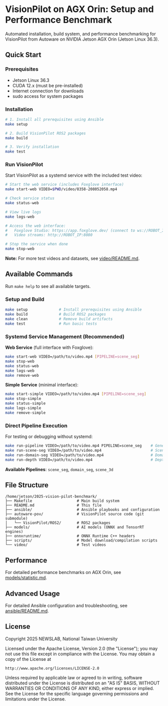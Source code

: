 # VisionPilot on AGX Orin: Setup and Performance Benchmark

Automated installation, build system, and performance benchmarking for VisionPilot from Autoware on NVIDIA Jetson AGX Orin (Jetson Linux 36.3).

## Quick Start

### Prerequisites

- Jetson Linux 36.3
- CUDA 12.x (must be pre-installed)
- Internet connection for downloads
- sudo access for system packages

### Installation

```bash
# 1. Install all prerequisites using Ansible
make setup

# 2. Build VisionPilot ROS2 packages
make build

# 3. Verify installation
make test
```

### Run VisionPilot

Start VisionPilot as a systemd service with the included test video:

```bash
# Start the web service (includes Foxglove interface)
make start-web VIDEO=$PWD/video/8358-208052058.mp4

# Check service status
make status-web

# View live logs
make logs-web

# Access the web interface:
#   Foxglove Studio: https://app.foxglove.dev/ (connect to ws://ROBOT_IP:8765)
#   Video streams: http://ROBOT_IP:8080

# Stop the service when done
make stop-web
```

**Note:** For more test videos and datasets, see [video/README.md](video/README.md).

## Available Commands

Run `make help` to see all available targets.

### Setup and Build
```bash
make setup              # Install prerequisites using Ansible
make build              # Build ROS2 packages
make clean              # Remove build artifacts
make test               # Run basic tests
```

### Systemd Service Management (Recommended)

**Web Service** (full interface with Foxglove):
```bash
make start-web VIDEO=/path/to/video.mp4 [PIPELINE=scene_seg]
make stop-web
make status-web
make logs-web
make remove-web
```

**Simple Service** (minimal interface):
```bash
make start-simple VIDEO=/path/to/video.mp4 [PIPELINE=scene_seg]
make stop-simple
make status-simple
make logs-simple
make remove-simple
```

### Direct Pipeline Execution

For testing or debugging without systemd:
```bash
make run-pipeline VIDEO=/path/to/video.mp4 PIPELINE=scene_seg    # Generic
make run-scene-seg VIDEO=/path/to/video.mp4                      # Scene segmentation
make run-domain-seg VIDEO=/path/to/video.mp4                     # Domain segmentation
make run-depth VIDEO=/path/to/video.mp4                          # Depth estimation
```

**Available Pipelines**: `scene_seg`, `domain_seg`, `scene_3d`

## File Structure

```
/home/jetson/2025-vision-pilot-benchmark/
├── Makefile                    # Main build system
├── README.md                   # This file
├── ansible/                    # Ansible playbooks and configuration
├── autoware-pov/               # VisionPilot source code (git submodule)
│   └── VisionPilot/ROS2/       # ROS2 packages
├── models/                     # AI models (ONNX and TensorRT engines)
├── onnxruntime/                # ONNX Runtime C++ headers
├── scripts/                    # Model download/compilation scripts
└── video/                      # Test videos
```

## Performance

For detailed performance benchmarks on AGX Orin, see [models/statistic.md](models/statistic.md).

## Advanced Usage

For detailed Ansible configuration and troubleshooting, see [ansible/README.md](ansible/README.md).

## License

Copyright 2025 NEWSLAB, National Taiwan University

Licensed under the Apache License, Version 2.0 (the "License");
you may not use this file except in compliance with the License.
You may obtain a copy of the License at

    http://www.apache.org/licenses/LICENSE-2.0

Unless required by applicable law or agreed to in writing, software
distributed under the License is distributed on an "AS IS" BASIS,
WITHOUT WARRANTIES OR CONDITIONS OF ANY KIND, either express or implied.
See the License for the specific language governing permissions and
limitations under the License.
